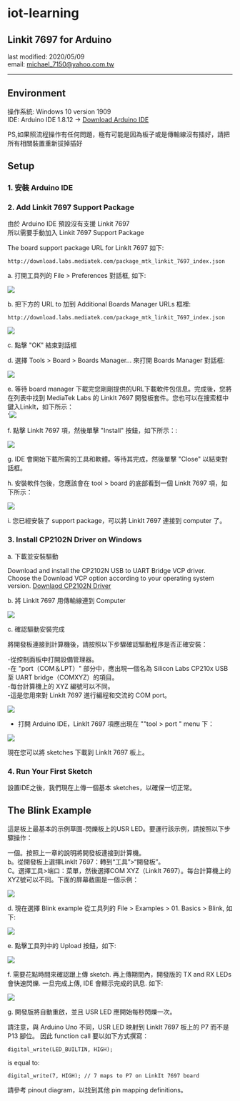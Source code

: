 # iot-learning

## Linkit 7697 for Arduino
last modified: 2020/05/09  
email: michael_7150@yahoo.com.tw  

---

## Environment

操作系統: Windows 10 version 1909  
IDE: Arduino IDE 1.8.12 -> [Download Arduino IDE](https://www.arduino.cc/en/Main/Software)  

PS,如果照流程操作有任何問題，極有可能是因為板子或是傳輸線沒有插好，請把所有相關裝置重新拔掉插好

## Setup

### 1. 安裝 Arduino IDE
### 2. Add Linkit 7697 Support Package
由於 Arduino IDE 預設沒有支援 Linkit 7697  
所以需要手動加入 Linkit 7697 Support Package  

The board support package URL for LinkIt 7697 如下:  
```
http://download.labs.mediatek.com/package_mtk_linkit_7697_index.json
```

a. 打開工具列的 File > Preferences 對話框, 如下:  

![](https://docs.labs.mediatek.com/resource/linkit7697-arduino/files/en/12878161/12878160/3/1490173858177/file_preferences_menu.png)

b. 把下方的 URL to 加到 Additional Boards Manager URLs 框裡:  
```
http://download.labs.mediatek.com/package_mtk_linkit_7697_index.json
```  
![](https://docs.labs.mediatek.com/resource/linkit7697-arduino/files/en/12878161/12878182/1/1490171727851/preferences_dialog.png)  

c. 點擊 "OK" 結束對話框  

d. 選擇 Tools > Board > Boards Manager... 來打開 Boards Manager 對話框:  

![](https://docs.labs.mediatek.com/resource/linkit7697-arduino/files/en/12878161/12878239/1/1490246867677/tools_board_menu.png)  

e. 等待 board manager 下載完您剛剛提供的URL下載軟件包信息。完成後，您將在列表中找到 MediaTek Labs 的 LinkIt 7697 開發板套件。您也可以在搜索框中鍵入LinkIt，如下所示：  
'![](https://docs.labs.mediatek.com/resource/linkit7697-arduino/files/en/12878161/12878241/1/1490246920554/search_for_linkit.png)  

f. 點擊 LinkIt 7697 項，然後單擊 "Install" 按鈕，如下所示：:  

![](https://docs.labs.mediatek.com/resource/linkit7697-arduino/files/en/12878161/12878240/1/1490246907913/install_board_package.png)  

g. IDE 會開始下載所需的工具和軟體。等待其完成，然後單擊 "Close" 以結束對話框。  

h. 安裝軟件包後，您應該會在 tool > board 的底部看到一個 LinkIt 7697 項，如下所示：  

![](https://docs.labs.mediatek.com/resource/linkit7697-arduino/files/en/12878161/12878242/1/1490246984803/board_menu.png)  

i. 您已經安裝了 support package，可以將 LinkIt 7697 連接到 computer 了。  

### 3. Install CP2102N Driver on Windows  

a. 下載並安裝驅動  

Download and install the CP2102N USB to UART Bridge VCP driver.  
Choose the Download VCP option according to your operating system version. [Downlaod CP2102N Driver](http://www.silabs.com/products/development-tools/software/usb-to-uart-bridge-vcp-drivers)  

b. 將 LinkIt 7697 用傳輸線連到 Computer  

![](https://docs.labs.mediatek.com/resource/linkit7697-arduino/files/en/12878250/12879244/1/1495605558797/board.jpg)  

c. 確認驅動安裝完成   

將開發板連接到計算機後，請按照以下步驟確認驅動程序是否正確安裝：  

-從控制面板中打開設備管理器。  
-在 "port（COM＆LPT）" 部分中，應出現一個名為 Silicon Labs CP210x USB 至 UART bridge（COMXYZ）的項目。  
-每台計算機上的 XYZ 編號可以不同。  
-這是您用來對 LinkIt 7697 進行編程和交流的 COM port。  

![](https://docs.labs.mediatek.com/resource/linkit7697-arduino/files/en/12878248/12878254/1/1490247715367/windows_device_manager.png)  

- 打開 Arduino IDE，LinkIt 7697 項應出現在 ""tool > port " menu 下：  

![](https://docs.labs.mediatek.com/resource/linkit7697-arduino/files/en/12878248/12878255/1/1490247794500/board_port_selection.png)  

現在您可以將 sketches 下載到 LinkIt 7697 板上。  

### 4. Run Your First Sketch  

設置IDE之後，我們現在上傳一個基本 sketches，以確保一切正常。  

## The Blink Example  

這是板上最基本的示例草圖-閃爍板上的USR LED。要運行該示例，請按照以下步驟操作：  

一個。按照上一章的說明將開發板連接到計算機。  
b。從開發板上選擇LinkIt 7697：轉到“工具”>“開發板”。  
C。選擇工具>端口：菜單，然後選擇COM XYZ（LinkIt 7697）。每台計算機上的XYZ號可以不同。下面的屏幕截圖是一個示例：  

![](https://docs.labs.mediatek.com/resource/linkit7697-arduino/files/en/12881349/12881348/1/1502782296559/board_port_selection.png)  

d. 現在選擇 Blink example 從工具列的 File > Examples > 01. Basics > Blink, 如下:  

![](https://docs.labs.mediatek.com/resource/linkit7697-arduino/files/en/12881349/12881347/1/1502782296587/blink_example.png)  

e. 點擊工具列中的  Upload  按鈕，如下:  

![](https://docs.labs.mediatek.com/resource/linkit7697-arduino/files/en/12881349/12881346/1/1502782296603/click_upload.png)  

f. 需要花點時間來確認跟上傳 sketch. 再上傳期間內，開發版的  TX  and  RX  LEDs 會快速閃爍. 一旦完成上傳, IDE 會顯示完成的訊息. 如下:  

![](https://docs.labs.mediatek.com/resource/linkit7697-arduino/files/en/12881349/12881345/1/1502782296623/done_uploading.png)  

g. 開發版將自動重啟，並且 USR LED 應開始每秒閃爍一次。  

請注意，與 Arduino Uno 不同，USR LED 映射到 LinkIt 7697 板上的 P7 而不是 P13 腳位。 因此 function call 要以如下方式撰寫：  

```
digital_write(LED_BUILTIN, HIGH);
```
is equal to:
```
digital_write(7, HIGH); // 7 maps to P7 on LinkIt 7697 board
```

請參考 pinout diagram，以找到其他 pin mapping definitions。